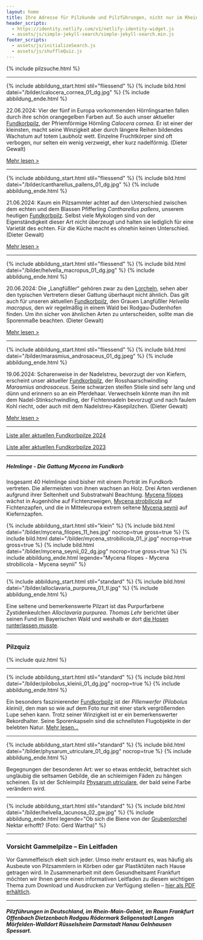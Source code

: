 ```yaml
---
layout: home
title: Ihre Adresse für Pilzkunde und Pilzführungen, nicht nur im Rhein-Main-Gebiet
header_scripts:
  - https://identity.netlify.com/v1/netlify-identity-widget.js
  - assets/js/simple-jekyll-search/simple-jekyll-search.min.js
footer_scripts:
  - assets/js/initializeSearch.js
  - assets/js/shuffleQuiz.js
---
```

{% include pilzsuche.html %}

- - -



{% include abbildung_start.html stil="fliessend" %}
{% include bild.html datei="/bilder/calocera_cornea_01_dg.jpg" %}
{% include abbildung_ende.html %}

22.06.2024: Vier der fünf in Europa vorkommenden Hörnlingsarten fallen durch ihre schön orangegelben Farben auf. So auch unser aktueller [Fundkorbpilz](AA "Glossar-"), der Pfriemförmige Hörnling *Calocera cornea*. Er ist einer der kleinsten, macht seine Winzigkeit aber durch längere Reihen bildendes Wachstum auf totem Laubholz wett. Einzelne Fruchtkörper sind oft verbogen, nur selten ein wenig verzweigt, eher kurz nadelförmig. (Dieter Gewalt)

[Mehr lesen >](/pilze/calocera-cornea-pfriemförmiger-hörnling)

<div style="clear: both"></div>

- - -

{% include abbildung_start.html stil="fliessend" %}
{% include bild.html datei="/bilder/cantharellus_pallens_01_dg.jpg" %}
{% include abbildung_ende.html %}

21.06.2024: Kaum ein Pilzsammler achtet auf den Unterschied zwischen dem echten und dem Blassen Pfifferling *Cantharellus pallens*, unserem heutigen [Fundkorbpilz](AA "Glossar-"). Selbst viele Mykologen sind von der Eigenständigkeit dieser Art nicht überzeugt und halten sie lediglich für eine Varietät des echten. Für die Küche macht es ohnehin keinen Unterschied. (Dieter Gewalt)

[Mehr lesen >](/pilze/cantharellus-pallens-blasser-laubwaldpfifferling)

<div style="clear: both"></div>

- - -

{% include abbildung_start.html stil="fliessend" %}
{% include bild.html datei="/bilder/helvella_macropus_01_dg.jpg" %}
{% include abbildung_ende.html %}

20.06.2024: Die „Langfüßler“ gehören zwar zu den [Lorcheln](/verwandt/lorcheln), sehen aber den typischen Vertretern dieser Gattung überhaupt nicht ähnlich. Das gilt auch für unseren aktuellen [Fundkorbpilz](AA "Glossar-"), den Grauen Langfüßler *Helvella macropus*, den wir regelmäßig in einem Wald bei Rodgau-Dudenhofen finden. Um ihn sicher von ähnlichen Arten zu unterscheiden, sollte man die Sporenmaße beachten. (Dieter Gewalt)

[Mehr lesen >](/pilze/helvella-macropus-grauer-langfüßler)

<div style="clear: both"></div>

- - -

{% include abbildung_start.html stil="fliessend" %}
{% include bild.html datei="/bilder/marasmius_androsaceus_01_dg.jpeg" %}
{% include abbildung_ende.html %}

19.06.2024: Scharenweise in der Nadelstreu, bevorzugt der von Kiefern, erscheint unser aktueller [Fundkorbpilz](AA "Glossar-"), der Rosshaarschwindling *Marasmius androsaceus*. Seine schwarzen steifen Stiele sind sehr lang und dünn und erinnern so an ein Pferdehaar. Verwechseln könnte man ihn mit dem Nadel-Stinkschwindling, der Fichtennadeln bevorzugt und nach faulem Kohl riecht, oder auch mit dem Nadelstreu-Käsepilzchen. (Dieter Gewalt)

[Mehr lesen >](/pilze/marasmius-androsaceus-rosshaarschwindling)

<div style="clear:  both"></div>

- - -

[Liste aller aktuellen Fundkorbpilze 2024](/artikel/liste-aller-aktuellen-fundkorbpilze-2024.html)

[Liste aller aktuellen Fundkorbpilze 2023](/artikel/liste-aller-aktuellen-fundkorbpilze-2023.html)

- - -

##### Helmlinge - Die Gattung *Mycena* im Fundkorb

Insgesamt 40 Helmlinge sind bisher mit einem Porträt im Fundkorb vertreten. Die allermeisten von ihnen wachsen an Holz. Drei Arten verdienen aufgrund ihrer Seltenheit und Substratwahl Beachtung. [Mycena filopes](/pilze/mycena-filopes-zerbrechlicher-fadenhelmling) wächst in Augenhöhe auf Fichtenzweigen, [Mycena strobilicola](/pilze/mycena-strobilicola-fichtenzapfenhelmling) auf Fichtenzapfen, und die in Mitteleuropa extrem seltene [Mycena seynii](/pilze/mycena-seynii-mediterraner-kiefernzapfenhelmling) auf Kiefernzapfen.

{% include abbildung_start.html stil="klein" %}
{% include bild.html datei="/bilder/mycena_filopes_11_hes.jpg" nocrop=true gross=true %}
{% include bild.html datei="/bilder/mycena_strobilicola_01_jr.jpg" nocrop=true gross=true %}
{% include bild.html datei="/bilder/mycena_seynii_02_dg.jpg" nocrop=true gross=true %}
{% include abbildung_ende.html legende="Mycena filopes - Mycena strobilicola - Mycena seynii" %}

- - -

{% include abbildung_start.html stil="standard" %}
{% include bild.html datei="/bilder/alloclavaria_purpurea_01_tl.jpg" %}
{% include abbildung_ende.html %}

Eine seltene und bemerkenswerte Pilzart ist das Purpurfarbene Zystidenkeulchen *Alloclavaria purpurea*. *Thomas Lehr* berichtet über seinen Fund im Bayerischen Wald und weshalb er dort [die Hosen runterlassen musste](/pilze/alloclavaria-purpurea-purpurfarbenes-zystidenkeulchen).

- - -

### Pilzquiz

{% include quiz.html %}

- - -

{% include abbildung_start.html stil="standard" %}
{% include bild.html datei="/bilder/pilobolus_kleinii_01_dg.jpg" nocrop=true %}
{% include abbildung_ende.html %}

Ein besonders faszinierender [Fundkorbpilz](AA "Glossar-") ist der *Pillenwerfer (Pilobolus kleinii)*, den man so wie auf dem Foto nur mit einer stark vergrößernden Lupe sehen kann. Trotz seiner Winzigkeit ist er ein bemerkenswerter Rekordhalter. Seine Sporenkapseln sind die schnellsten Flugobjekte in der belebten Natur. [Mehr lesen...](/pilze/pilobolus-kleinii-pillenwerfer)

- - -

{% include abbildung_start.html stil="standard" %}
{% include bild.html datei="/bilder/physarum_utriculare_01_dg.jpg" nocrop=true %}
{% include abbildung_ende.html %}

Begegnungen der besonderen Art: wer so etwas entdeckt, betrachtet sich ungläubig die seltsamen Gebilde, die an schleimigen Fäden zu hängen scheinen. Es ist der Schleimpilz [Physarum utriculare](/pilze/physarum-utriculare-fadenfruchtschleimpilz), der bald seine Farbe verändern wird.

- - -

{% include abbildung_start.html stil="standard" %}
{% include bild.html datei="/bilder/helvella_lacunosa_02_gw.jpg" %}
{% include abbildung_ende.html legende="Ob sich die Biene von der <a href='/pilze/helvella-lacunosa-grubenlorchel'>Grubenlorchel</a> Nektar erhofft?  (Foto: Gerd Wartha)" %}

- - -

### Vorsicht Gammelpilze – Ein Leitfaden

Vor Gammelfleisch ekelt sich jeder. Umso mehr erstaunt es, was häufig als Ausbeute von Pilzsammlern in Körben oder gar Plastiktüten nach Hause getragen wird. In Zusammenarbeit mit dem Gesundheitsamt Frankfurt möchten wir Ihnen gerne einen informativen Leitfaden zu diesem wichtigen Thema zum Download und Ausdrucken zur Verfügung stellen – [hier als PDF erhältlich](/assets/docs/Fundkorb.de-Gammelpilze.pdf).

- - -

##### Pilzführungen in Deutschland, im Rhein-Main-Gebiet, im Raum Frankfurt Offenbach Dietzenbach Rodgau Rödermark Seligenstadt Langen Mörfelden-Walldort Rüsselsheim Darmstadt Hanau Gelnhausen Spessart.